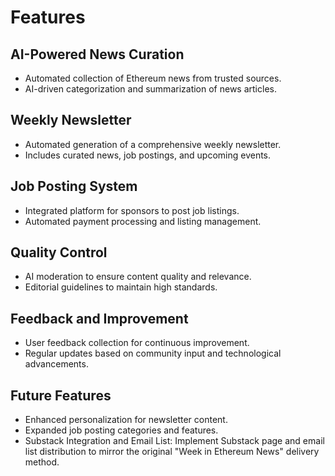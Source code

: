 # Features

## AI-Powered News Curation

- Automated collection of Ethereum news from trusted sources.
- AI-driven categorization and summarization of news articles.

## Weekly Newsletter

- Automated generation of a comprehensive weekly newsletter.
- Includes curated news, job postings, and upcoming events.

## Job Posting System

- Integrated platform for sponsors to post job listings.
- Automated payment processing and listing management.

## Quality Control

- AI moderation to ensure content quality and relevance.
- Editorial guidelines to maintain high standards.

## Feedback and Improvement

- User feedback collection for continuous improvement.
- Regular updates based on community input and technological advancements.

## Future Features

- Enhanced personalization for newsletter content.
- Expanded job posting categories and features.
- Substack Integration and Email List: Implement Substack page and email list distribution to mirror the original "Week in Ethereum News" delivery method.
